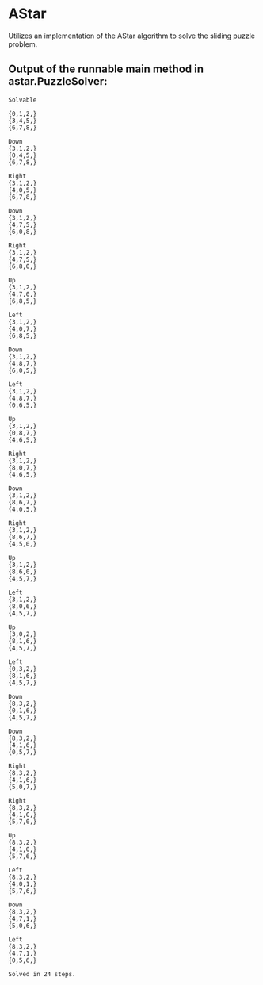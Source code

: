 # AStar

Utilizes an implementation of the AStar algorithm to solve the sliding puzzle problem.

## Output of the runnable main method in astar.PuzzleSolver:
```
Solvable

{0,1,2,}
{3,4,5,}
{6,7,8,}

Down
{3,1,2,}
{0,4,5,}
{6,7,8,}

Right
{3,1,2,}
{4,0,5,}
{6,7,8,}

Down
{3,1,2,}
{4,7,5,}
{6,0,8,}

Right
{3,1,2,}
{4,7,5,}
{6,8,0,}

Up
{3,1,2,}
{4,7,0,}
{6,8,5,}

Left
{3,1,2,}
{4,0,7,}
{6,8,5,}

Down
{3,1,2,}
{4,8,7,}
{6,0,5,}

Left
{3,1,2,}
{4,8,7,}
{0,6,5,}

Up
{3,1,2,}
{0,8,7,}
{4,6,5,}

Right
{3,1,2,}
{8,0,7,}
{4,6,5,}

Down
{3,1,2,}
{8,6,7,}
{4,0,5,}

Right
{3,1,2,}
{8,6,7,}
{4,5,0,}

Up
{3,1,2,}
{8,6,0,}
{4,5,7,}

Left
{3,1,2,}
{8,0,6,}
{4,5,7,}

Up
{3,0,2,}
{8,1,6,}
{4,5,7,}

Left
{0,3,2,}
{8,1,6,}
{4,5,7,}

Down
{8,3,2,}
{0,1,6,}
{4,5,7,}

Down
{8,3,2,}
{4,1,6,}
{0,5,7,}

Right
{8,3,2,}
{4,1,6,}
{5,0,7,}

Right
{8,3,2,}
{4,1,6,}
{5,7,0,}

Up
{8,3,2,}
{4,1,0,}
{5,7,6,}

Left
{8,3,2,}
{4,0,1,}
{5,7,6,}

Down
{8,3,2,}
{4,7,1,}
{5,0,6,}

Left
{8,3,2,}
{4,7,1,}
{0,5,6,}

Solved in 24 steps.
```
